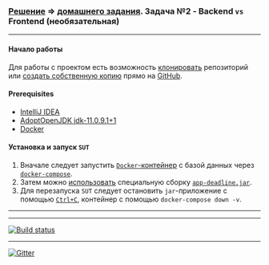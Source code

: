 ### [Решение](https://github.com/Cliffart44/Auto_hw_3.2/tree/API_testing) => [домашнего задания](https://github.com/netology-code/aqa-homeworks/tree/aqa4/sql#%D0%B7%D0%B0%D0%B4%D0%B0%D1%87%D0%B0-2---backend-vs-frontend-%D0%BD%D0%B5%D0%BE%D0%B1%D1%8F%D0%B7%D0%B0%D1%82%D0%B5%D0%BB%D1%8C%D0%BD%D0%B0%D1%8F). Задача №2 - Backend `vs` Frontend (необязательная)

---
#### Начало работы
Для работы с проектом есть возможность [клонировать](https://docs.github.com/en/free-pro-team@latest/github/creating-cloning-and-archiving-repositories/cloning-a-repository) репозиторий или [создать собственную копию](https://git-scm.com/book/ru/v2/GitHub-%D0%92%D0%BD%D0%B5%D1%81%D0%B5%D0%BD%D0%B8%D0%B5-%D1%81%D0%BE%D0%B1%D1%81%D1%82%D0%B2%D0%B5%D0%BD%D0%BD%D0%BE%D0%B3%D0%BE-%D0%B2%D0%BA%D0%BB%D0%B0%D0%B4%D0%B0-%D0%B2-%D0%BF%D1%80%D0%BE%D0%B5%D0%BA%D1%82%D1%8B) прямо на [GitHub](https://github.com/).

#### Prerequisites
* [IntelliJ IDEA](https://www.jetbrains.com/ru-ru/idea/)
* [AdoptOpenJDK jdk-11.0.9.1+1](https://adoptopenjdk.net/releases.html)
* [Docker](https://www.docker.com/get-started)

#### Установка и запуск `SUT`
1. Вначале следует запустить [`Docker`-контейнер](https://github.com/Cliffart44/Auto_hw_3.2/tree/2ed81de0c34a6e019a8b4534690d69cdb7437a22/Docker) с базой данных через [`docker-compose`](https://docs.docker.com/compose/#automated-testing-environments).
2. Затем можно [использовать](https://github.com/Cliffart44/Auto_hw_3.2/blob/2ed81de0c34a6e019a8b4534690d69cdb7437a22/java%20-jar.txt#L3) специальную сборку [`app-deadline.jar`](https://github.com/Cliffart44/Auto_hw_3.2/raw/2ed81de0c34a6e019a8b4534690d69cdb7437a22/artifacts/app-deadline.jar).
3. Для перезапуска `SUT` следует остановить `jar`-приложение с помощью [`Ctrl+C`](https://en.wikipedia.org/wiki/Control-C), контейнер с помощью `docker-compose down -v`.

---
---
[![Build status](https://ci.appveyor.com/api/projects/status/ce47gxrnula0c2b0/branch/API_testing?svg=true)](https://ci.appveyor.com/project/Cliffart44/auto-hw-3-2/branch/API_testing)

---
[![Gitter](https://badges.gitter.im/Cliffart44/community.svg)](https://gitter.im/Cliffart44/community?utm_source=badge&utm_medium=badge&utm_campaign=pr-badge)
